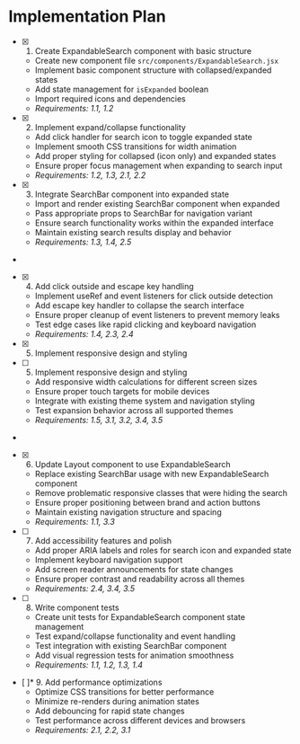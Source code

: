 # Implementation Plan

- [x] 1. Create ExpandableSearch component with basic structure





  - Create new component file `src/components/ExpandableSearch.jsx`
  - Implement basic component structure with collapsed/expanded states
  - Add state management for `isExpanded` boolean
  - Import required icons and dependencies
  - _Requirements: 1.1, 1.2_

- [x] 2. Implement expand/collapse functionality





  - Add click handler for search icon to toggle expanded state
  - Implement smooth CSS transitions for width animation
  - Add proper styling for collapsed (icon only) and expanded states
  - Ensure proper focus management when expanding to search input
  - _Requirements: 1.2, 1.3, 2.1, 2.2_

- [x] 3. Integrate SearchBar component into expanded state



  - Import and render existing SearchBar component when expanded
  - Pass appropriate props to SearchBar for navigation variant
  - Ensure search functionality works within the expanded interface
  - Maintain existing search results display and behavior
  - _Requirements: 1.3, 1.4, 2.5_
-

- [x] 4. Add click outside and escape key handling




  - Implement useRef and event listeners for click outside detection
  - Add escape key handler to collapse the search interface
  - Ensure proper cleanup of event listeners to prevent memory leaks
  - Test edge cases like rapid clicking and keyboard navigation
  - _Requirements: 1.4, 2.3, 2.4_
- [x] 5. Implement responsive design and styling




- [ ] 5. Implement responsive design and styling

  - Add responsive width calculations for different screen sizes
  - Ensure proper touch targets for mobile devices
  - Integrate with existing theme system and navigation styling
  - Test expansion behavior across all supported themes
  - _Requirements: 1.5, 3.1, 3.2, 3.4, 3.5_
-

- [x] 6. Update Layout component to use ExpandableSearch




  - Replace existing SearchBar usage with new ExpandableSearch component
  - Remove problematic responsive classes that were hiding the search
  - Ensure proper positioning between brand and action buttons
  - Maintain existing navigation structure and spacing
  - _Requirements: 1.1, 3.3_

- [ ] 7. Add accessibility features and polish

  - Add proper ARIA labels and roles for search icon and expanded state
  - Implement keyboard navigation support
  - Add screen reader announcements for state changes
  - Ensure proper contrast and readability across all themes
  - _Requirements: 2.4, 3.4, 3.5_

- [ ] 8. Write component tests


  - Create unit tests for ExpandableSearch component state management
  - Test expand/collapse functionality and event handling
  - Test integration with existing SearchBar component
  - Add visual regression tests for animation smoothness
  - _Requirements: 1.1, 1.2, 1.3, 1.4_

- [ ]* 9. Add performance optimizations
  - Optimize CSS transitions for better performance
  - Minimize re-renders during animation states
  - Add debouncing for rapid state changes
  - Test performance across different devices and browsers
  - _Requirements: 2.1, 2.2, 3.1_